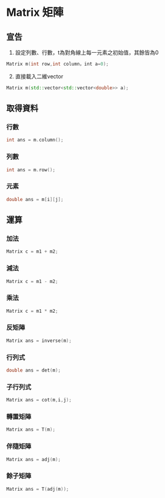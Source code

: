 # Matrix 矩陣

## 宣告
1. 設定列數、行數，t為對角線上每一元素之初始值，其餘皆為0
```cpp
Matrix m(int row,int column，int a=0);
```
2. 直接載入二維vector
```cpp
Matrix m(std::vector<std::vector<double>> a);
```

## 取得資料
### 行數
```cpp
int ans = m.column();
```
### 列數
```cpp
int ans = m.row();
```
### 元素
```cpp
double ans = m[i][j];
```

## 運算

### 加法

```cpp
Matrix c = m1 + m2;
```

### 減法

```cpp
Matrix c = m1 - m2;
```

### 乘法
```cpp
Matrix c = m1 * m2;
```

### 反矩陣
```cpp
Matrix ans = inverse(m);
```
### 行列式
```cpp
double ans = det(m);
```
### 子行列式
```cpp
Matrix ans = cot(m,i,j);
```
### 轉置矩陣
```cpp
Matrix ans = T(m);
```
### 伴隨矩陣
```cpp
Matrix ans = adj(m);
```
### 餘子矩陣
```cpp
Matrix ans = T(adj(m));
```
